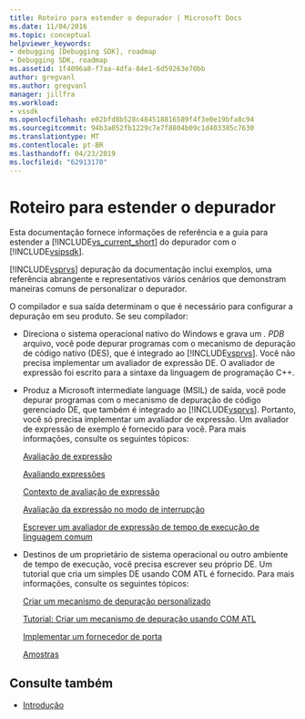 ```yaml
---
title: Roteiro para estender o depurador | Microsoft Docs
ms.date: 11/04/2016
ms.topic: conceptual
helpviewer_keywords:
- debugging [Debugging SDK], roadmap
- Debugging SDK, roadmap
ms.assetid: 1f4096a8-f7aa-4dfa-84e1-6d59263e70bb
author: gregvanl
ms.author: gregvanl
manager: jillfra
ms.workload:
- vssdk
ms.openlocfilehash: e02bfd8b528c484518816589f4f3e0e19bfa8c94
ms.sourcegitcommit: 94b3a052fb1229c7e7f8804b09c1d403385c7630
ms.translationtype: MT
ms.contentlocale: pt-BR
ms.lasthandoff: 04/23/2019
ms.locfileid: "62913170"
---
```

# <a name="roadmap-for-extending-the-debugger"></a>Roteiro para estender o depurador
Esta documentação fornece informações de referência e a guia para estender a [!INCLUDE[vs_current_short](../../code-quality/includes/vs_current_short_md.md)] do depurador com o [!INCLUDE[vsipsdk](../../extensibility/includes/vsipsdk_md.md)].

 [!INCLUDE[vsprvs](../../code-quality/includes/vsprvs_md.md)] depuração da documentação inclui exemplos, uma referência abrangente e representativos vários cenários que demonstram maneiras comuns de personalizar o depurador.

 O compilador e sua saída determinam o que é necessário para configurar a depuração em seu produto. Se seu compilador:

- Direciona o sistema operacional nativo do Windows e grava um *. PDB* arquivo, você pode depurar programas com o mecanismo de depuração de código nativo (DES), que é integrado ao [!INCLUDE[vsprvs](../../code-quality/includes/vsprvs_md.md)]. Você não precisa implementar um avaliador de expressão DE. O avaliador de expressão foi escrito para a sintaxe da linguagem de programação C++.

- Produz a Microsoft intermediate language (MSIL) de saída, você pode depurar programas com o mecanismo de depuração de código gerenciado DE, que também é integrado ao [!INCLUDE[vsprvs](../../code-quality/includes/vsprvs_md.md)]. Portanto, você só precisa implementar um avaliador de expressão. Um avaliador de expressão de exemplo é fornecido para você. Para mais informações, consulte os seguintes tópicos:

   [Avaliação de expressão](../../extensibility/debugger/expression-evaluation-visual-studio-debugging-sdk.md)

   [Avaliando expressões](../../extensibility/debugger/evaluating-expressions.md)

   [Contexto de avaliação de expressão](../../extensibility/debugger/expression-evaluation-context.md)

   [Avaliação da expressão no modo de interrupção](../../extensibility/debugger/expression-evaluation-in-break-mode.md)

   [Escrever um avaliador de expressão de tempo de execução de linguagem comum](../../extensibility/debugger/writing-a-common-language-runtime-expression-evaluator.md)

- Destinos de um proprietário de sistema operacional ou outro ambiente de tempo de execução, você precisa escrever seu próprio DE. Um tutorial que cria um simples DE usando COM ATL é fornecido. Para mais informações, consulte os seguintes tópicos:

   [Criar um mecanismo de depuração personalizado](../../extensibility/debugger/creating-a-custom-debug-engine.md)

   [Tutorial: Criar um mecanismo de depuração usando COM ATL](https://msdn.microsoft.com/library/9097b71e-1fe7-48f7-bc00-009e25940c24)

   [Implementar um fornecedor de porta](../../extensibility/debugger/implementing-a-port-supplier.md)

   [Amostras](../../extensibility/debugger/visual-studio-debugging-samples.md)

## <a name="see-also"></a>Consulte também
- [Introdução](../../extensibility/debugger/getting-started-with-debugger-extensibility.md)
